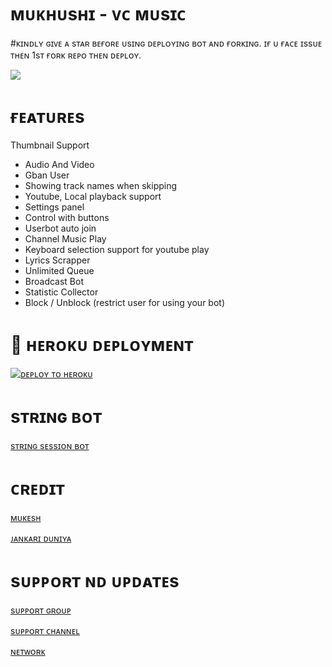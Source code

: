 #  ᴍᴜᴋʜᴜsʜɪ - ᴠᴄ ᴍᴜsɪᴄ  


#ᴋɪɴᴅʟʏ ɢɪᴠᴇ ᴀ sᴛᴀʀ  ʙᴇғᴏʀᴇ  ᴜsɪɴɢ  ᴅᴇᴘʟᴏʏɪɴɢ ʙᴏᴛ ᴀɴᴅ ғᴏʀᴋɪɴɢ.
 ɪғ ᴜ ғᴀᴄᴇ ɪssᴜᴇ ᴛʜᴇɴ 1sᴛ ғᴏʀᴋ ʀᴇᴘᴏ ᴛʜᴇɴ ᴅᴇᴘʟᴏʏ.


<p> 
  <img src="https://telegra.ph/file/a932394f6b7d106e66cc5.jpg">
</p>

 # ғᴇᴀᴛᴜʀᴇs
Thumbnail Support
- Audio And Video
- Gban User
- Showing track names when skipping
- Youtube, Local playback support
- Settings panel
- Control with buttons
- Userbot auto join
- Channel Music Play
- Keyboard selection support for youtube play
- Lyrics Scrapper
- Unlimited Queue
- Broadcast Bot
- Statistic Collector
- Block / Unblock (restrict user for using your bot)







# 🚀 ʜᴇʀᴏᴋᴜ  ᴅᴇᴘʟᴏʏᴍᴇɴᴛ


[![ᴅᴇᴘʟᴏʏ ᴛᴏ ʜᴇʀᴏᴋᴜ](https://www.herokucdn.com/deploy/button.svg)](https://heroku.com/deploy?template=https://github.com/Itz-mst-boy/Mukhushi-)

# sᴛʀɪɴɢ ʙᴏᴛ
[sᴛʀɪɴɢ   sᴇssɪᴏɴ ʙᴏᴛ](https://t.me/itz_string_session_bot)



# ᴄʀᴇᴅɪᴛ

[ᴍᴜᴋᴇsʜ](https://t.me/itz_mst_boy)

[ᴊᴀɴᴋᴀʀɪ ᴅᴜɴɪʏᴀ](https://t.me/Dr_Asad_Ali)

#  sᴜᴘᴘᴏʀᴛ ɴᴅ ᴜᴘᴅᴀᴛᴇs

[sᴜᴘᴘᴏʀᴛ ɢʀᴏᴜᴘ](https://t.me/worldwide_friend_zone)

[sᴜᴘᴘᴏʀᴛ ᴄʜᴀɴɴᴇʟ](https://t.me/mukhushi_official)

[ ɴᴇᴛᴡᴏʀᴋ ](https://t.me/mastermind_network_official)

